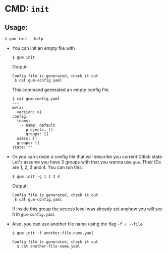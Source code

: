 # CMD: `init`

## Usage:
```
$ gum init --help
```

- You can init an empty file with 
  ```
  $ gum init
  ```
  Output: 
  ```
  Config file is generated, check it out
   $ cat gum-config.yaml
  ```

  This command generated an empty config file. 
  ```
  $ cat gum-config.yaml 
  ---
  meta:
    version: v1
  config:
    teams:
      - name: default
        projects: []
        groups: []
    users: []
    groups: []
  state: ""
  ```  
- Or you can create a config file that will describe you current Gitlab state
  Let's assume you have 3 groups with that you wanna use `gum`. Their IDs are 1, 2, 3 and 4.
  You can run this:
  ```
  $ gum init -g 1 2 3 4
  ```
  Output: 
  ```
  Config file is generated, check it out
   $ cat gum-config.yaml
  ```
  
  If inside this group the access level was already set anyhow you will see it in `gum-config.yaml`

- Also, you can use another file name using the flag `-f / --file` 
  ```
  $ gum init -f another-file-name.yaml
  
  Config file is generated, check it out
    $ cat another-file-name.yaml
  ```
